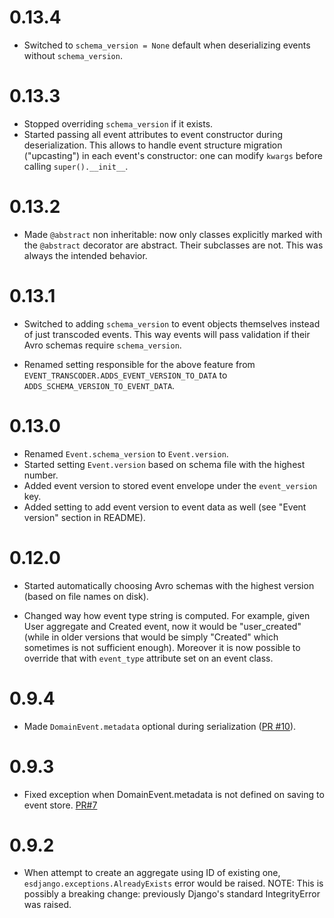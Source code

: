 0.13.4
======

- Switched to `schema_version = None` default when deserializing
  events without `schema_version`.


0.13.3
======

- Stopped overriding `schema_version` if it exists.
- Started passing all event attributes to event constructor during
  deserialization. This allows to handle event structure migration
  ("upcasting") in each event's constructor: one can modify `kwargs`
  before calling `super().__init__`.


0.13.2
======

- Made `@abstract` non inheritable: now only classes explicitly marked
  with the `@abstract` decorator are abstract. Their subclasses are not.
  This was always the intended behavior.


0.13.1
======

- Switched to adding `schema_version` to event objects themselves
  instead of just transcoded events. This way events will pass
  validation if their Avro schemas require `schema_version`.

- Renamed setting responsible for the above feature
  from `EVENT_TRANSCODER.ADDS_EVENT_VERSION_TO_DATA`
  to `ADDS_SCHEMA_VERSION_TO_EVENT_DATA`.


0.13.0
======

- Renamed `Event.schema_version` to `Event.version`.
- Started setting `Event.version` based on schema file with the highest number.
- Added event version to stored event envelope under the `event_version` key.
- Added setting to add event version to event data as well (see "Event version" section in README).


0.12.0
======

- Started automatically choosing Avro schemas with the highest version
  (based on file names on disk).

- Changed way how event type string is computed. For example,
  given User aggregate and Created event, now it would be "user_created"
  (while in older versions that would be simply "Created" which sometimes
  is not sufficient enough). Moreover it is now possible to override that
  with `event_type` attribute set on an event class.

0.9.4
=====
- Made `DomainEvent.metadata` optional during serialization ([PR #10](https://github.com/ApplauseOSS/djangoevents/pull/10)).

0.9.3
=====
- Fixed exception when DomainEvent.metadata is not defined on saving to event store. [PR#7](https://github.com/ApplauseOSS/djangoevents/pull/7)

0.9.2
=====

- When attempt to create an aggregate using ID of existing one,
  `esdjango.exceptions.AlreadyExists` error would be raised.
  NOTE: This is possibly a breaking change: previously Django's
  standard IntegrityError was raised.
